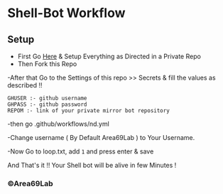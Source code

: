 # Shell-Bot Workflow #

## Setup ##
- First Go [Here](https://github.com/Area69Lab/shell-bot) & Setup Everything as Directed in a Private Repo
- Then Fork this Repo

-After that Go to the Settings of this repo >> Secrets & fill the values as described !!

```
GHUSER :- github username
GHPASS :- github password
REPOM :- link of your private mirror bot repository
```
-then go .github/workflows/nd.yml

-Change username ( By Default Area69Lab ) to Your Username.

-Now Go to loop.txt, add ```1``` and press enter & save 

And That's it !! Your Shell bot will be alive in few Minutes !

### ©Area69Lab ###
